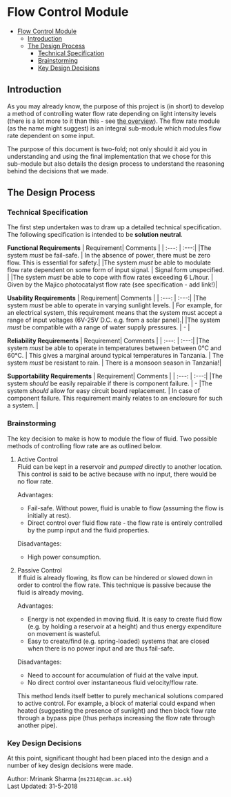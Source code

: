 # Flow Control Module
<!-- TOC -->

- [Flow Control Module](#flow-control-module)
    - [Introduction](#introduction)
    - [The Design Process](#the-design-process)
        - [Technical Specification](#technical-specification)
        - [Brainstorming](#brainstorming)
        - [Key Design Decisions](#key-design-decisions)

<!-- /TOC -->
## Introduction
As you may already know, the purpose of this project is (in short) to develop a method of controlling water flow rate depending on light intensity levels (there is a lot more to it than this - see [the overview](www.google.co.uk)). The flow rate module (as the name might suggest) is an integral sub-module which modules flow rate dependent on some input. 

The purpose of this document is two-fold; not only should it aid you in understanding and using the final implementation that we chose for this sub-module but also details the design process to understand the reasoning behind the decisions that we made. 

## The Design Process
### Technical Specification
The first step undertaken was to draw up a detailed technical specification. The following specification is intended to be **solution neutral**.

**Functional Requirements**
| Requirement| Comments |
| :---: | :---:|
|The system *must* be fail-safe. | In the absence of power, there must be zero flow. This is essential for safety.|
|The system *must* be able to modulate flow rate dependent on some form of input signal. | Signal form unspecified. |
|The system *must* be able to cope with flow rates exceeding 6 L/hour. | Given by the Majico photocatalyst flow rate (see specification - add link!)|

**Usability Requirements**
| Requirement| Comments |
| :---: | :---:|
|The system *must* be able to operate in varying sunlight levels. | For example, for an electrical system, this requirement means that the system must accept a range of input voltages (6V-25V D.C. e.g. from a solar panel).|
|The system *must* be compatible with a range of water supply pressures. | - |

**Reliability Requirements**
| Requirement| Comments |
| :---: | :---:|
|The system *must* be able to operate in temperatures between between 0&deg;C and  60&deg;C. | This gives a marginal around typical temperatures in Tanzania. |
The system *must* be resistant to rain. | There is a monsoon season in Tanzania!|

**Supportability Requirements**
| Requirement| Comments |
| :---: | :---:|
|The system *should* be easily repairable if there is component failure. | - 
|The system *should* allow for easy circuit board replacement. | In case of component failure. This requirement mainly relates to an enclosure for such a system. |

### Brainstorming
The key decision to make is how to module the flow of fluid. Two possible methods of controlling flow rate are as outlined below. 
1. Active Control\
  Fluid can be kept in a reservoir and *pumped* directly to another location. This control is said to be active because with no input, there would be no flow rate.
  
    Advantages:
      - Fail-safe. Without power, fluid is unable to flow (assuming the flow is initially at rest). 
      - Direct control over fluid flow rate - the flow rate is entirely controlled by the pump input and the fluid properties. 

    Disadvantages:
      - High power consumption.

2. Passive Control\
  If fluid is already flowing, its flow can be hindered or slowed down in order to control the flow rate. This technique is passive because the fluid is already moving. 
  
    Advantages:
      - Energy is not expended in moving fluid. It is easy to create fluid flow (e.g. by holding a reservoir at a height) and thus energy expenditure on movement is wasteful. 
      - Easy to create/find (e.g. spring-loaded) systems that are closed when there is no power input and are thus fail-safe. 

    Disadvantages:
      - Need to account for accumulation of fluid at the valve input. 
      - No direct control over instantaneous fluid velocity/flow rate. 

    This method lends itself better to purely mechanical solutions compared to active control. For example, a block of material could expand when heated (suggesting the presence of sunlight) and then block flow rate through a bypass pipe (thus perhaps increasing the flow rate through another pipe). 
      
### Key Design Decisions
At this point, significant thought had been placed into the design and a number of key design decisions were made.         









Author: Mrinank Sharma (`ms2314@cam.ac.uk`)\
Last Updated: 31-5-2018
